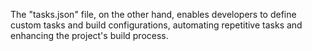 The "tasks.json" file, on the other hand, enables developers to define custom tasks and build configurations, automating repetitive tasks and enhancing the project's build process.